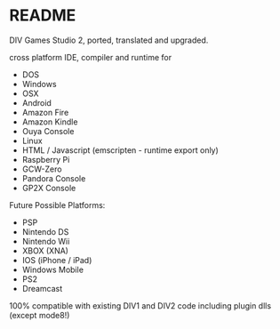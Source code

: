 # README #

DIV Games Studio 2, ported, translated and upgraded. 

cross platform IDE, compiler and runtime for

* DOS
* Windows
* OSX
* Android 
* Amazon Fire
* Amazon Kindle
* Ouya Console
* Linux
* HTML / Javascript (emscripten - runtime export only)
* Raspberry Pi
* GCW-Zero
* Pandora Console
* GP2X Console

Future Possible Platforms:

* PSP
* Nintendo DS
* Nintendo Wii
* XBOX (XNA)
* IOS (iPhone / iPad)
* Windows Mobile
* PS2
* Dreamcast




100% compatible with existing DIV1 and DIV2 code including plugin dlls (except mode8!)